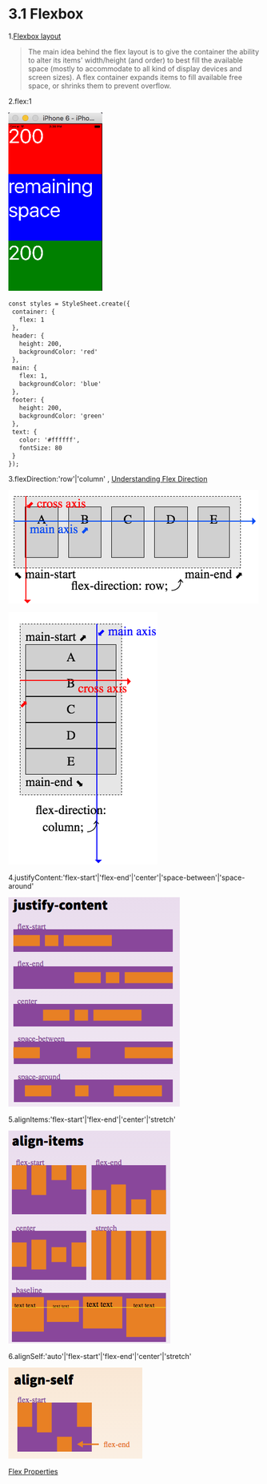  # 3.1 Flexbox


1.[Flexbox layout](https://css-tricks.com/snippets/css/a-guide-to-flexbox/)
  >The main idea behind the flex layout is to give the container the ability to alter its items' width/height (and order) to best fill the available space (mostly to accommodate to all kind of display devices and screen sizes). A flex container expands items to fill available free space, or shrinks them to prevent overflow.


2.flex:1

![](QQ20160705-2.png)

 ```
const styles = StyleSheet.create({
  container: {
    flex: 1
  },
  header: {
    height: 200,
    backgroundColor: 'red'
  },
  main: {
    flex: 1,
    backgroundColor: 'blue'
  },
  footer: {
    height: 200,
    backgroundColor: 'green'
  },
  text: {
    color: '#ffffff',
    fontSize: 80
  }
});
 ```
3.flexDirection:'row'|'column' , [Understanding Flex Direction](http://www.standardista.com/understanding-flex-direction/)

![](QQ20160705-7.png)

![](QQ20160705-8.png)


4.justifyContent:'flex-start'|'flex-end'|'center'|'space-between'|'space-around'

![](QQ20160705-10.png)

5.alignItems:'flex-start'|'flex-end'|'center'|'stretch'

![](QQ20160705-12.png)

6.alignSelf:'auto'|'flex-start'|'flex-end'|'center'|'stretch'

![](QQ20160705-13.png)


[Flex Properties](https://facebook.github.io/react-native/docs/flexbox.html#content)



